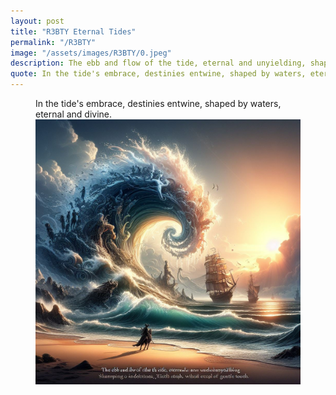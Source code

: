 ```yaml
---
layout: post
title: "R3BTY Eternal Tides"
permalink: "/R3BTY"
image: "/assets/images/R3BTY/0.jpeg"
description: The ebb and flow of the tide, eternal and unyielding, shaping destinies with each gentle touch.
quote: In the tide's embrace, destinies entwine, shaped by waters, eternal and divine.
---
```


<figure>
  <figcaption>In the tide's embrace, destinies entwine, shaped by waters, eternal and divine.</figcaption>
  <img src="/assets/images/R3BTY/0.jpeg" alt="The ebb and flow of the tide, eternal and unyielding, shaping destinies with each gentle touch." title="The ebb and flow of the tide, eternal and unyielding, shaping destinies with each gentle touch.">
</figure>

